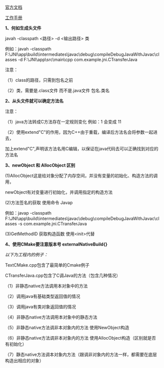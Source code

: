 [官方文档](https://developer.android.google.cn/ndk/guides/cmake)

[工作手册](https://www.zybuluo.com/khan-lau/note/254724)

**1、何如生成头文件**

javah -classpath <路径> -d <输出路径> 类

例如：javah -classpath F:\JNI\app\build\intermediates\javac\debug\compileDebugJavaWithJavac\classes -d F:\JNI\app\src\main\cpp com.example.jni.CTransferJava

注意：

（1）class的路径，只需到包名之前 

（2）类，需要是.class文件 而不是.java文件 包名.类名

**2、从头文件就可以确定方法名**

注意：

（1）java方法转成C方法存在一定规则变化 例如：1 会变成 11

（2）使用extend"C"的作用，因为C++由于重载，编译后方法名会将参数一起进去，

加上extend"C",声明该方法名用C编辑，以保证在java代码去可以正确找到对应的方法名

**3、newObject 和 AllocObject 区别**

(1)AllocObject这是给对象分配了内存空间，并没有变量的初始化、构造方法的调用， 

newObject有对变量进行初始化，并调用指定的构造方法

(2)方法签名的获取 使用命令 Javap 

例如：javap -classpath F:\JNI\app\build\intermediates\javac\debug\compileDebugJavaWithJavac\classes -s com.example.jni.CTransferJava

(3)GetMethodID 获取构造函数 使用\<init\>代替 

**4、使用CMake要注意版本号 externalNativeBuild{}**


*以下为工程内的例子：*

TextCMake.cpp包含了最简单的Cmake例子

CTransferJava.cpp包含了C调Java的方法（包含几种情况）

（1）非静态native方法调用本对象中的方法

（2）调用java有基础类型返回值的情况

（3）调用java有类对象返回值的情况

（4）非静态native方法调用本对象中的静态方法

（5）非静态native方法调非本对象内的方法 使用NewObject构造

（6）非静态native方法调非本对象内的方法 使用AllocObject构造（区别就是否有初始化）

（7）静态native方法调本对象内方法（跟调非对象内的方法一样，都需要在底层构造出相应的对象）
